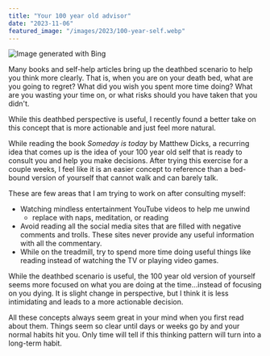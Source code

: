```yaml
---
title: "Your 100 year old advisor"
date: "2023-11-06"
featured_image: "/images/2023/100-year-self.webp"
---
```


![](/images/2023/100-year-self.webp "Image generated with Bing")

Many books and self-help articles bring up the deathbed scenario to help you think more clearly. That is, when you are on your death bed, what are you going to regret? What did you wish you spent more time doing? What are you wasting your time on, or what risks should you have taken that you didn't.

While this deathbed perspective is useful, I recently found a better take on this concept that is more actionable and just feel more natural. 

While reading the book _Someday is today_ by Matthew Dicks, a recurring idea that comes up is the idea of your 100 year old self that is ready to consult you and help you make decisions. After trying this exercise for a couple weeks, I feel like it is an easier concept to reference than a bed-bound version of yourself that cannot walk and can barely talk.

These are few areas that I am trying to work on after consulting myself:
- Watching mindless entertainment YouTube videos to help me unwind
  - replace with naps, meditation, or reading
- Avoid reading all the social media sites that are filled with negative comments and trolls. These sites never provide any useful information with all the commentary.
- While on the treadmill, try to spend more time doing useful things like reading instead of watching the TV or playing video games.

While the deathbed scenario is useful, the 100 year old version of yourself seems more focused on what you are doing at the time...instead of focusing on you dying. It is slight change in perspective, but I think it is less intimidating and leads to a more actionable decision.

All these concepts always seem great in your mind when you first read about them. Things seem so clear until days or weeks go by and your normal habits hit you. Only time will tell if this thinking pattern will turn into a long-term habit. 

